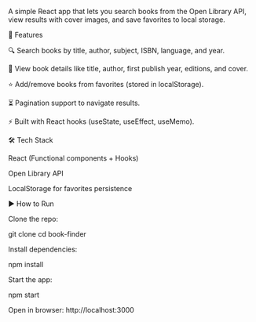 A simple React app that lets you search books from the Open Library API, view results with cover images, and save favorites to local storage.

🚀 Features

🔍 Search books by title, author, subject, ISBN, language, and year.

📖 View book details like title, author, first publish year, editions, and cover.

⭐ Add/remove books from favorites (stored in localStorage).

⏳ Pagination support to navigate results.

⚡ Built with React hooks (useState, useEffect, useMemo).

🛠️ Tech Stack

React (Functional components + Hooks)

Open Library API

LocalStorage for favorites persistence

▶️ How to Run

Clone the repo:

git clone <repo-url>
cd book-finder


Install dependencies:

npm install


Start the app:

npm start


Open in browser: http://localhost:3000
